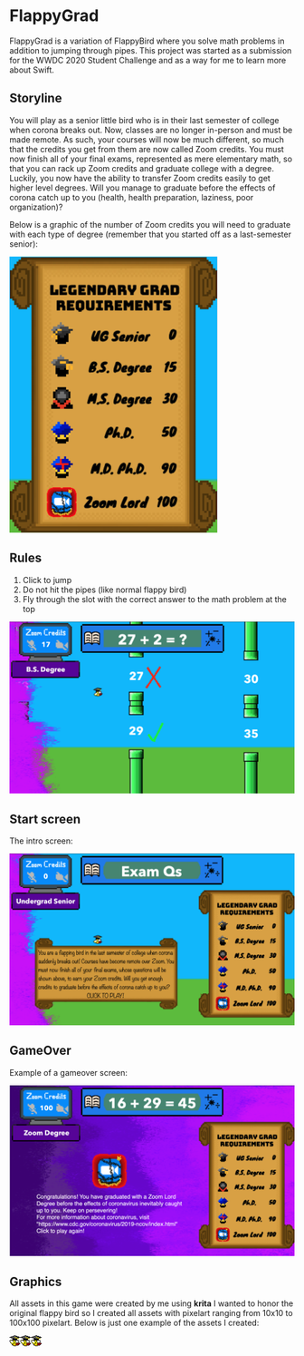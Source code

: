 # **FlappyGrad**
FlappyGrad is a variation of FlappyBird where you solve math problems in addition to jumping through pipes. This project was started as a submission for the WWDC 2020 Student Challenge and as a way for me to learn more about Swift.

## Storyline
You will play as a senior little bird who is in their last semester of college when corona breaks out. Now, classes are no longer in-person and must be made remote. As such, your courses will now be much different, so much that the credits you get from them are now called Zoom credits. You must now finish all of your final exams, represented as mere elementary math, so that you can rack up Zoom credits and graduate college with a degree. Luckily, you now have the ability to transfer Zoom credits easily to get higher level degrees. Will you manage to graduate before the effects of corona catch up to you (health, health preparation, laziness, poor organization)?

Below is a graphic of the number of Zoom credits you will need to graduate with each type of degree (remember that you started off as a last-semester senior):

![alt text](images/grad_levels.png)

## Rules
1. Click to jump
2. Do not hit the pipes (like normal flappy bird)
3. Fly through the slot with the correct answer to the math problem at the top

![alt text](images/in_game_screenshot.png)

## Start screen
The intro screen:

![alt text](images/start_page.png)

## GameOver
Example of a gameover screen:

![alt text](images/game_over.png)

## Graphics
All assets in this game were created by me using **krita**
I wanted to honor the original flappy bird so I created all assets with pixelart ranging from 10x10 to 100x100 pixelart. Below is just one example of the assets I created:

![alt text](images/bird.png)![alt text](images/bird.png)![alt text](images/bird.png)



